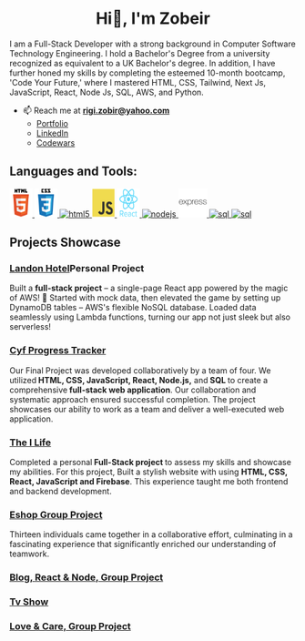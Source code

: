 <h1 align="center">Hi👋, I'm Zobeir</h1>
<p>
I am a Full-Stack Developer with a strong background in Computer Software Technology Engineering. I hold a Bachelor's Degree from a university recognized as equivalent to a UK Bachelor's degree. In addition, I have further honed my skills by completing the esteemed 10-month bootcamp, 'Code Your Future,' where I mastered HTML, CSS, Tailwind, Next Js, JavaScript, React, Node Js, SQL, AWS, and Python.
</p>

<!-- - 💬 Ask me about **React, Node-js** -->

- 📫 Reach me at **rigi.zobir@yahoo.com**
  - <a href="https://portfolio-zobeirrigi.netlify.app/"  target="_blank" >Portfolio</a>
  - <a href="https://www.linkedin.com/in/zobeir-r-37068217b/"  target="_blank" >LinkedIn</a>
  - <a href="https://www.codewars.com/users/Zobeir-Rigi"  target="_blank" >Codewars</a>
 <!-- ### 📁 [Current CV](https://drive.google.com/file/d/1v7qNmpDyS8CA0PR_nv5ASdy8b5n9sQQm/view) -->

## Languages and Tools:
<p align="left">
  <a href="https://www.w3.org/html/" target="_blank"> <img src="https://raw.githubusercontent.com/devicons/devicon/master/icons/html5/html5-original-wordmark.svg" alt="html5" width="40" height="50"/> </a>
  <a href="https://www.w3schools.com/css/" target="_blank"> <img src="https://raw.githubusercontent.com/devicons/devicon/master/icons/css3/css3-original-wordmark.svg" alt="css3" width="40" height="50"/> </a>
  <a href="https://tailwindcss.com/" target="_blank"> <img src="https://encrypted-tbn0.gstatic.com/images?q=tbn:ANd9GcROhOgcEIuQbeQTjCg1Ou_PQWNW4x0J-O3DBmpZzD0j_7wqcfL0TkSpiEAGDzkhPpOal9w&usqp=CAU" alt="html5" width="150" height="100" /> </a>
  <a href="https://developer.mozilla.org/en-US/docs/Web/JavaScript" target="_blank"> <img src="https://raw.githubusercontent.com/devicons/devicon/master/icons/javascript/javascript-original.svg" alt="javascript" width="40" height="50"/> </a>
  <a href="https://reactjs.org/" target="_blank"> <img src="https://raw.githubusercontent.com/devicons/devicon/master/icons/react/react-original-wordmark.svg" alt="react" width="40" height="50"/> </a>
  <a href="https://nodejs.org" target="_blank"> <img src="https://upload.wikimedia.org/wikipedia/commons/thumb/d/d9/Node.js_logo.svg/1180px-Node.js_logo.svg.png?20170401104355" alt="nodejs" width="80" height="50"/> </a>
  <a href="https://expressjs.com" target="_blank"> <img src="https://raw.githubusercontent.com/devicons/devicon/master/icons/express/express-original-wordmark.svg" alt="express" width="50" height="50"/> </a>
  <a href="https://www.postgresql.org/" target="_blank"> <img src="https://www.vectorlogo.zone/logos/postgresql/postgresql-horizontal.svg" alt="sql" width="170" height="50"/> </a>
    <a href="https://www.postgresql.org/" target="_blank"> <img src="https://upload.wikimedia.org/wikipedia/commons/thumb/9/93/Amazon_Web_Services_Logo.svg/2560px-Amazon_Web_Services_Logo.svg.png" alt="sql" width="auto" height="50"/> </a>

</p>

## Projects Showcase
### [Landon Hotel](https://main.d3nfqgnj9dhwef.amplifyapp.com/)<span>Personal Project</span>
Built a <b>full-stack project</b> – a single-page React app powered by the magic of AWS! 🚀 Started with mock data, then elevated the game by setting up DynamoDB tables – AWS's flexible NoSQL database. Loaded data seamlessly using Lambda functions, turning our app not just sleek but also serverless!

### [Cyf Progress Tracker](https://starter-kit-j8jj.onrender.com/)
Our Final Project was developed collaboratively by a team of four.
We utilized<b> HTML, CSS, JavaScript, React, Node.js,</b> and<b> SQL </b> to create a comprehensive<b> full-stack web application</b>.
Our collaboration and systematic approach ensured successful completion. The project showcases our ability to work as a team and deliver a well-executed web application.

### [The I Life](https://main.d3q5vnfi8sdva3.amplifyapp.com/)
Completed a personal<b> Full-Stack project </b> to assess my skills and showcase my abilities.
For this project, Built a stylish website with using <b>HTML, CSS, React, JavaScript and Firebase</b>. This experience taught me both frontend and backend development.

### [Eshop Group Project](https://london9-amazon-clone-50-react-project.netlify.app/)
Thirteen individuals came together in a collaborative effort, culminating in a fascinating experience that significantly enriched our understanding of teamwork.

### [Blog, React & Node, Group Project](https://blog-team-work.netlify.app/)
### [Tv Show](https://cyf-zobeir-rigi-tv.netlify.app/)
### [Love & Care, Group Project](https://charity-love.netlify.app/)

<!-- This was my first [blog](http://www.sad_music.loxblog.com/) when I was in high school. -->

